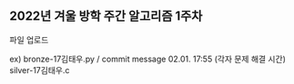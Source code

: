 ## 2022년 겨울 방학 주간 알고리즘 1주차

파일 업로드

ex) 
bronze-17김태우.py / commit message 02.01. 17:55 (각자 문제 해결 시간)
silver-17김태우.c

